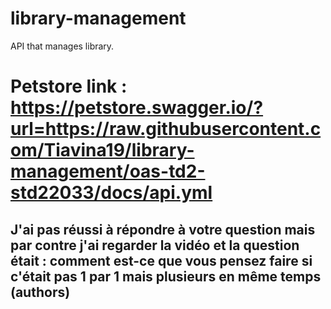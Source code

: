 # library-management

API that manages library.

# Petstore link : https://petstore.swagger.io/?url=https://raw.githubusercontent.com/Tiavina19/library-management/oas-td2-std22033/docs/api.yml

## J'ai pas réussi à répondre à votre question mais par contre j'ai regarder la vidéo et la question était : comment est-ce que vous pensez faire si c'était pas 1 par 1 mais plusieurs en même temps (authors)
